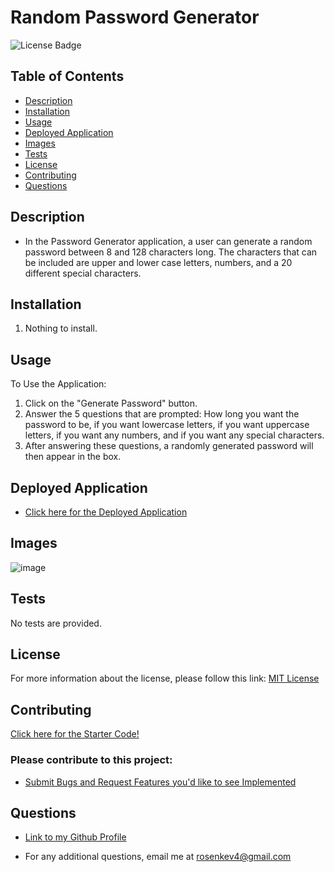 # Random Password Generator
![License Badge](https://img.shields.io/badge/License-MIT-blue.svg)

## Table of Contents
- [Description](#description) 
- [Installation](#installation) 
- [Usage](#usage) 
- [Deployed Application](#deployed-application)
- [Images](#images)
- [Tests](#tests)
- [License](#license)
- [Contributing](#contributing)
- [Questions](#questions)

## Description
- In the Password Generator application, a user can generate a random password between 8 and 128 characters long.
The characters that can be included are upper and lower case letters, numbers, and a 20 different special characters.

## Installation
1) Nothing to install. 

## Usage
To Use the Application:
1) Click on the "Generate Password" button.
2) Answer the 5 questions that are prompted: How long you want the password to be, if you want lowercase letters, if you want uppercase letters, if you want any numbers, and if you want any special characters. 
3) After answering these questions, a randomly generated password will then appear in the box.

## Deployed Application
- [Click here for the Deployed Application](https://krosengr4.github.io/Password-Generator/)

## Images
![image](https://github.com/krosengr4/Password-Generator/assets/139993281/bb61951f-7a42-4e8a-84b7-716a8f117803)

## Tests
No tests are provided. 

## License 
For more information about the license, please follow this link: [MIT License](https://opensource.org/license/mit/)

## Contributing
[Click here for the Starter Code!](https://github.com/coding-boot-camp/friendly-parakeet)
### Please contribute to this project:
- [Submit Bugs and Request Features you'd like to see Implemented](https://github.com/krosengr4/Password-Generator/issues)

## Questions
- [Link to my Github Profile](https://github.com/krosengr4)

- For any additional questions, email me at rosenkev4@gmail.com
